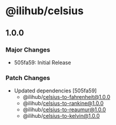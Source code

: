 # @ilihub/celsius

## 1.0.0

### Major Changes

- 505fa59: Initial Release

### Patch Changes

- Updated dependencies [505fa59]
  - @ilihub/celsius-to-fahrenheit@1.0.0
  - @ilihub/celsius-to-rankine@1.0.0
  - @ilihub/celsius-to-reaumur@1.0.0
  - @ilihub/celsius-to-kelvin@1.0.0
